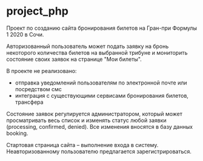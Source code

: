 # project_php

Проект по созданию сайта бронирования билетов на Гран-при Формулы 1 2020 в Сочи.


Авторизованный пользователь может подать заявку на бронь некоторого количества билетов на выбранной трибуне и мониторить состояние своих заявок на странице "Мои билеты".

В проекте не реализовано:
- отправка уведомлений пользователям по электронной почте или посредством смс
- интеграция с существующими сервисами бронирования билетов, трансфера
 
Состояние заявок регулируется администратором, который может просматривать весь список и изменять статус любой заявки (processing, confirmed, denied). 
Все изменения вносятся в базу данных booking.

Стартовая страница сайта – выполнение входа в систему. Неавторизованному пользователю предлагается зарегистрироваться.
